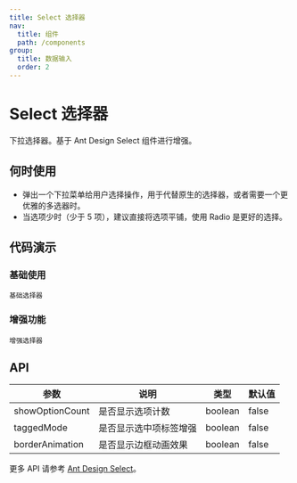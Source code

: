 ```yaml
---
title: Select 选择器
nav:
  title: 组件
  path: /components
group:
  title: 数据输入
  order: 2
---
```


# Select 选择器

下拉选择器。基于 Ant Design Select 组件进行增强。

## 何时使用

- 弹出一个下拉菜单给用户选择操作，用于代替原生的选择器，或者需要一个更优雅的多选器时。
- 当选项少时（少于 5 项），建议直接将选项平铺，使用 Radio 是更好的选择。

## 代码演示

### 基础使用

<code src="./demos/basic.tsx">基础选择器</code>

### 增强功能

<code src="./demos/enhanced.tsx">增强选择器</code>

## API

| 参数 | 说明 | 类型 | 默认值 |
| --- | --- | --- | --- |
| showOptionCount | 是否显示选项计数 | boolean | false |
| taggedMode | 是否显示选中项标签增强 | boolean | false |
| borderAnimation | 是否显示边框动画效果 | boolean | false |

更多 API 请参考 [Ant Design Select](https://ant.design/components/select-cn#api)。